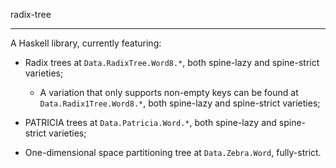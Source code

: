 radix-tree

---

A Haskell library, currently featuring:

- Radix trees at `Data.RadixTree.Word8.*`,
  both spine-lazy and spine-strict varieties;

    - A variation that only supports non-empty keys can be found
      at `Data.Radix1Tree.Word8.*`, both spine-lazy and spine-strict varieties;

- PATRICIA trees at `Data.Patricia.Word.*`, both spine-lazy and spine-strict varieties;

- One-dimensional space partitioning tree at `Data.Zebra.Word`, fully-strict.
